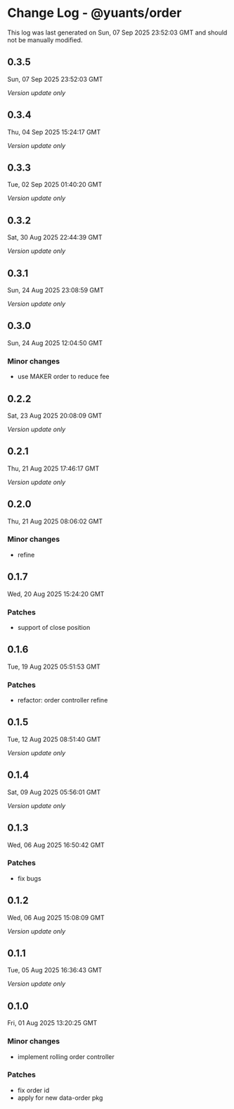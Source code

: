 # Change Log - @yuants/order

This log was last generated on Sun, 07 Sep 2025 23:52:03 GMT and should not be manually modified.

## 0.3.5
Sun, 07 Sep 2025 23:52:03 GMT

_Version update only_

## 0.3.4
Thu, 04 Sep 2025 15:24:17 GMT

_Version update only_

## 0.3.3
Tue, 02 Sep 2025 01:40:20 GMT

_Version update only_

## 0.3.2
Sat, 30 Aug 2025 22:44:39 GMT

_Version update only_

## 0.3.1
Sun, 24 Aug 2025 23:08:59 GMT

_Version update only_

## 0.3.0
Sun, 24 Aug 2025 12:04:50 GMT

### Minor changes

- use MAKER order to reduce fee

## 0.2.2
Sat, 23 Aug 2025 20:08:09 GMT

_Version update only_

## 0.2.1
Thu, 21 Aug 2025 17:46:17 GMT

_Version update only_

## 0.2.0
Thu, 21 Aug 2025 08:06:02 GMT

### Minor changes

- refine

## 0.1.7
Wed, 20 Aug 2025 15:24:20 GMT

### Patches

- support of close position

## 0.1.6
Tue, 19 Aug 2025 05:51:53 GMT

### Patches

- refactor: order controller refine

## 0.1.5
Tue, 12 Aug 2025 08:51:40 GMT

_Version update only_

## 0.1.4
Sat, 09 Aug 2025 05:56:01 GMT

_Version update only_

## 0.1.3
Wed, 06 Aug 2025 16:50:42 GMT

### Patches

- fix bugs

## 0.1.2
Wed, 06 Aug 2025 15:08:09 GMT

_Version update only_

## 0.1.1
Tue, 05 Aug 2025 16:36:43 GMT

_Version update only_

## 0.1.0
Fri, 01 Aug 2025 13:20:25 GMT

### Minor changes

- implement rolling order controller

### Patches

- fix order id
- apply for new data-order pkg

